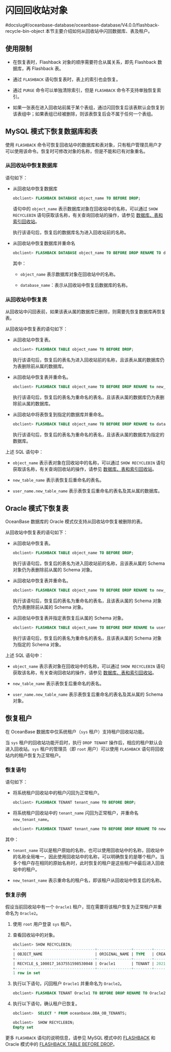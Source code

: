 # 闪回回收站对象
#docslug#/oceanbase-database/oceanbase-database/V4.0.0/flashback-recycle-bin-object
本节主要介绍如何从回收站中闪回数据库、表及租户。

## 使用限制

* 在恢复表时，Flashback 对象的顺序需要符合从属关系，即先 Flashback 数据库，再 Flashback 表。

* 通过 `FLASHBACK` 语句恢复表时，表上的索引也会恢复。

* 通过 `PURGE` 命令可以单独清除索引，但是 `FLASHBACK` 命令不支持单独恢复索引。

* 如果一张表在进入回收站前属于某个表组，通过闪回恢复后该表默认会恢复到该表组中；如果表组已经被删除，则该表恢复后会不属于任何一个表组。

## MySQL 模式下恢复数据库和表

使用 `FLASHBACK` 命令可恢复回收站中的数据库和表对象，只有租户管理员用户才可以使用该命令。恢复时可修改对象的名称，但是不能和已有对象重名。

### 从回收站中恢复数据库

语句如下：

* 从回收站中恢复数据库

  ```sql
  obclient> FLASHBACK DATABASE object_name TO BEFORE DROP;
  ```

  语句中的 `object_name` 表示数据库对象在回收站中的名称，可以通过 `SHOW RECYCLEBIN` 语句获取该名称，有关查询回收站的操作，请参见 [数据库、表和索引回收站](../1.flashback/2.database-table-and-index-recycle-bin.md)。

  执行该语句后，恢复后的数据库名为进入回收站前的名称。
  
* 从回收站中恢复数据库并重命名

  ```sql
  obclient> FLASHBACK DATABASE object_name TO BEFORE DROP RENAME TO database_name;
  ```

  其中：

  * `object_name` 表示数据库对象在回收站中的名称。

  * `database_name`：表示从回收站中恢复后数据库的名称。

### 从回收站中恢复表

从回收站中闪回表前，如果该表从属的数据库已删除，则需要先恢复数据库再恢复表。

从回收站中恢复表的语句如下：

* 从回收站中恢复表。

  ```sql
  obclient> FLASHBACK TABLE object_name TO BEFORE DROP;
  ```

  执行该语句后，恢复后的表名为进入回收站前的名称，且该表从属的数据库仍为表删除前从属的数据库。
  
* 从回收站中恢复表并重命名。

  ```sql
  obclient> FLASHBACK TABLE object_name TO BEFORE DROP RENAME to new_table_name;
  ```

  执行该语句后，恢复后的表名为重命名的表名，且该表从属的数据库仍为表删除前从属的数据库。
  
* 从回收站中将表恢复到指定的数据库并重命名。

  ```sql
  obclient> FLASHBACK TABLE object_name TO BEFORE DROP RENAME to database_name.new_table_name;
  ```

  执行该语句后，恢复后的表名为重命名的表名，且该表从属的数据库为指定的数据库。
  
上述 SQL 语句中：

* `object_name` 表示表对象在回收站中的名称，可以通过 `SHOW RECYCLEBIN` 语句获取该名称，有关查询回收站的操作，请参见 [数据库、表和索引回收站](../1.flashback/2.database-table-and-index-recycle-bin.md)。

* `new_table_name` 表示表恢复后重命名的表名。

* `user_name.new_table_name` 表示表恢复后重命名的表名及其从属的数据库。

## Oracle 模式下恢复表

OceanBase 数据库的 Oracle 模式仅支持从回收站中恢复被删除的表。

从回收站中恢复表的语句如下：

* 从回收站中恢复表。

  ```sql
  obclient> FLASHBACK TABLE object_name TO BEFORE DROP;
  ```

  执行该语句后，恢复后的表名为进入回收站前的名称，且该表从属的 Schema 对象仍为表删除前从属的 Schema 对象。
  
* 从回收站中恢复表并重命名。

  ```sql
  obclient> FLASHBACK TABLE object_name TO BEFORE DROP RENAME to new_table_name;
  ```

  执行该语句后，恢复后的表名为重命名的表名，且该表从属的 Schema 对象仍为表删除前从属的 Schema 对象。
  
* 从回收站中恢复表并指定表恢复后从属的 Schema 对象。

  ```sql
  obclient> FLASHBACK TABLE object_name TO BEFORE DROP RENAME to user_name.new_table_name;
  ```

  执行该语句后，恢复后的表名为重命名的表名，且该表从属的 Schema 对象为指定的 Schema 对象。
  
上述 SQL 语句中：

* `object_name` 表示表对象在回收站中的名称，可以通过 `SHOW RECYCLEBIN` 语句获取该名称，有关查询回收站的操作，请参见 [数据库、表和索引回收站](../1.flashback/2.database-table-and-index-recycle-bin.md)。

* `new_table_name` 表示表恢复后重命名的表名。

* `user_name.new_table_name` 表示表恢复后重命名的表名及其从属的 Schema 对象。

## 恢复租户

在 OceanBase 数据库中仅系统租户（`sys` 租户）支持租户回收站功能。

当 `sys` 租户的回收站功能开启时，执行 `DROP TENANT` 操作后，相应的租户默认会进入回收站。`sys` 租户的管理员（即 `root` 用户）可以使用 `FLASHBACK` 语句将回收站内的租户恢复为正常租户。

### 恢复语句

语句如下：

* 将系统租户回收站中的租户闪回为正常租户。

  ```sql
  obclient> FLASHBACK TENANT tenant_name TO BEFORE DROP;
  ```

* 将系统租户回收站中的 `tenant_name` 闪回为正常租户，并重命名 `new_tenant_name`。

  ```sql
  obclient> FLASHBACK TENANT tenant_name TO BEFORE DROP RENAME TO new_tenant_name;
  ```

其中：

* `tenant_name` 可以是租户原始的名称，也可以使用回收站中的名称，回收站中的名称全局唯一，因此使用回收站中的名称，可以明确恢复的是哪个租户。当多个租户存在相同的原始名称时，此时恢复的租户是这些租户中最后进入回收站中的租户。

* `new_tenant_name` 表示重命名的租户名，即该租户从回收站中恢复后的名称。

### 恢复示例

假设当前回收站中有一个 `Oracle1` 租户，现在需要将该租户恢复为正常租户并重命名为 `Oracle2`。

1. 使用 `root` 用户登录 `sys` 租户。

2. 查看回收站中的对象。

   ```sql
   obclient> SHOW RECYCLEBIN;
   +-----------------------------------+---------------+--------+----------------------------+
   | OBJECT_NAME                       | ORIGINAL_NAME | TYPE   | CREATETIME                 |
   +-----------------------------------+---------------+--------+----------------------------+
   | RECYCLE_$_100017_1637551598530048 | Oracle1       | TENANT | 2021-11-22 11:27:14.548125 |
   +-----------------------------------+---------------+--------+----------------------------+
   1 row in set
   ```

3. 执行以下语句，闪回租户 `Oracle1` 并重命名为 `Oracle2`。

   ```sql
   obclient> FLASHBACK TENANT Oracle1 TO BEFORE DROP RENAME TO Oracle2;
   ```

4. 执行以下语句，确认租户已恢复。

   ```sql
   obclient>  SELECT * FROM oceanbase.DBA_OB_TENANTS;
   
   obclient>  SHOW RECYCLEBIN;
   Empty set
   ```

更多 `FLASHBACK` 语句的说明信息，请参见 MySQL 模式中的 [FLASHBACK](../../../10.sql-reference-mysql-mode/6.sql-statement/43.flashback-database.md) 和 Oracle 模式中的 [FLASHBACK TABLE BEFORE DROP](../../../4.development-guide-refactoring-1/5.sql-syntax/3.common-tenant-oracle-mode/9.sql-statement-1/3.DCL/6.flashback-table-before-drop.md)。
